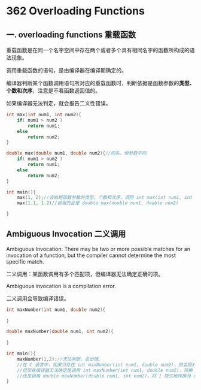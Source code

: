 # 362 Overloading Functions

## 一. overloading functions 重载函数

重载函数是在同一个名字空间中存在两个或者多个具有相同名字的函数所构成的语法现象。

调用重载函数的语句，是由编译器在编译期确定的。

编译器判断某个函数调用语句所对应的重载函数时，判断依据是函数参数的**类型、个数和次序**，注意是不看函数返回值的。

如果编译器无法判定，就会报告二义性错误。

~~~C++
int max(int num1, int num2){
    if( num1 > num2 )
        return num1;
    else
        return num2;
}

double max(double num1, double num2){//同名，但参数不同
    if( num1 > num2 )
        return num1;
    else
        return num2;
}

int main(){
    max(1, 2);//会依据函数参数的类型、个数和次序，调用 int max(int num1, int num2)
    max(1.1, 1.2)//调用的会是 double max(double num1, double num2)

}
~~~

## Ambiguous Invocation 二义调用

Ambiguous Invocation: There may be two or more possible matches for an invocation of a function, but the compiler cannot determine the most specific match.

二义调用：某函数调用有多个匹配项，但编译器无法确定正确的项。

Ambiguous invocation is a compilation error.

二义调用会导致编译错误。

~~~C++
int maxNumber(int num1, double num2){
    
}

double maxNumber(double num1, int num2){
    
}

int main(){
    maxNumber(1,2);//无法判断，会出错。
    //在 C 语言中，如果只存在 int maxNumber(int num1, double num2)，则会隐式地将 2 转换为 double
    //但现在编译器无法确定是调用 int maxNumber(int num1, double num2)，转换 2 为 double
    //还是调用 double maxNumber(double num1, int num2)，将 1 隐式地转换为 double
}
~~~

